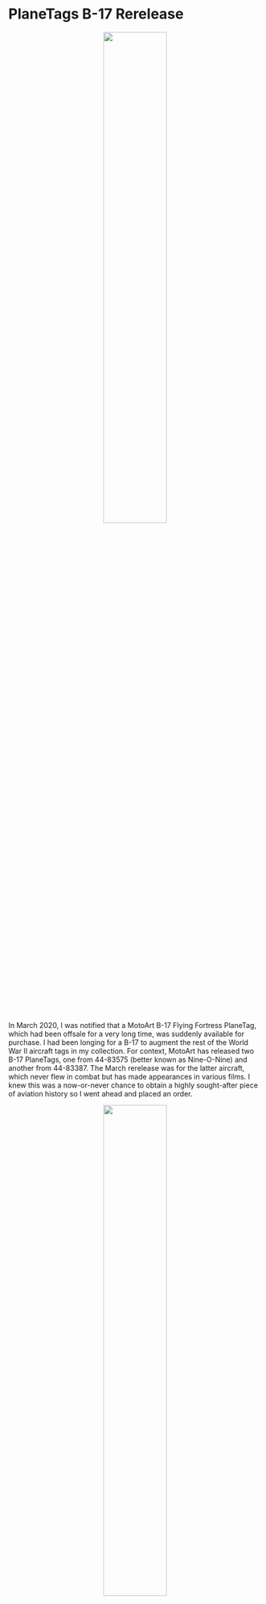 # PlaneTags B-17 Rerelease

<center><img src="b172.JPG" width="50%" height="50%" class="center"></center>

In March 2020, I was notified that a MotoArt B-17 Flying Fortress PlaneTag, which had been offsale for a very long time, was suddenly available for purchase. I had been longing for a B-17 to augment the rest of the World War II aircraft tags in my collection. For context, MotoArt has released two B-17 PlaneTags, one from 44-83575 (better known as Nine-O-Nine) and another from 44-83387. The March rerelease was for the latter aircraft, which never flew in combat but has made appearances in various films. I knew this was a now-or-never chance to obtain a highly sought-after piece of aviation history so I went ahead and placed an order. 

<center><img src="b171.jpeg" width="50%" height="50%" class="center"></center>

Browsing various social media platforms, I spotted various images of the tags from those who purchased them earlier. I wasn't sure what the appearance of my tag would be, which adds to the anticipation and excitement. Just two weeks later, my tag arrived in a small padded envelope. I first noticed that the tag was very thin, easily the thinnest of any tag I own. The laser etching on the face was somewhat difficult to read unless oriented at a certain angle. However, I was very impressed by the tag's coloring, in particular the presence of two shades of olive green. Additionally, the silver base had a very interesting speckled texture, which contrasts nicely against the smooth, green paint.

In short, I am quite satisfied with the latest addition to my tag collection. The B-17 Flying Fortress played an instrumental role during World War II and to own even a small fragment of one is priceless. 
